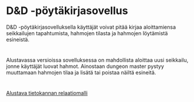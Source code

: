 # D&D -pöytäkirjasovellus

D&D -pöytäkirjasovelluksella käyttäjät voivat pitää kirjaa aloittamiensa seikkailujen tapahtumista, hahmojen tilasta ja hahmojen löytämistä esineistä.

#
Alustavassa versioissa sovelluksessa on mahdollista aloittaa uusi seikkailu, jonne käyttäjät luovat hahmot. Ainostaan dungeon master pystyy muuttamaan hahmojen tilaa ja lisätä tai poistaa näiltä esineitä.

#
[Alustava tietokannan relaatiomalli](https://github.com/HegePI/tsoha-2020-projekti/blob/master/docs/tietokantakaavio.md)